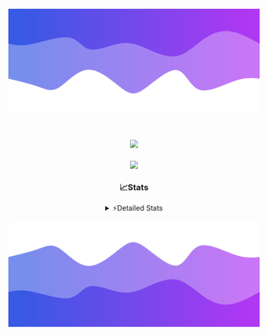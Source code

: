 ![Header](./header.png)
<div align="center">

<h1 align="center">
  <a href="https://git.io/typing-svg">
    <img src="https://readme-typing-svg.herokuapp.com/?lines=Hello,+There!+%F0%9F%91%8B;This+is+chicho.;Owner+on+Ocean;&center=true&size=25">
  </a>
</h1>
  
<p align="center">
  <img src="https://lanyard.cnrad.dev/api/852683595378196480" />
</p>

### 📈Stats
<details>
    <summary> ⚡Detailed Stats</summary>
    <br/>

<!--START_SECTION:waka-->
![Code Time](http://img.shields.io/badge/Code%20Time-735%20hrs%2043%20mins-blue)

![Profile Views](http://img.shields.io/badge/Profile%20Views-11-blue)

**🐱 My GitHub Data** 

> 📦 75.4 kB Used in GitHub's Storage 
 > 
> 🏆 23 Contributions in the Year 2024
 > 
> 🚫 Not Opted to Hire
 > 
> 📜 15 Public Repositories 
 > 
> 🔑 6 Private Repositories 
 > 
**I'm a Night 🦉** 

```text
🌞 Morning                21 commits          █░░░░░░░░░░░░░░░░░░░░░░░░   05.41 % 
🌆 Daytime                51 commits          ███░░░░░░░░░░░░░░░░░░░░░░   13.14 % 
🌃 Evening                170 commits         ███████████░░░░░░░░░░░░░░   43.81 % 
🌙 Night                  146 commits         █████████░░░░░░░░░░░░░░░░   37.63 % 
```
📅 **I'm Most Productive on Tuesday** 

```text
Monday                   23 commits          █░░░░░░░░░░░░░░░░░░░░░░░░   05.93 % 
Tuesday                  107 commits         ███████░░░░░░░░░░░░░░░░░░   27.58 % 
Wednesday                77 commits          █████░░░░░░░░░░░░░░░░░░░░   19.85 % 
Thursday                 55 commits          ████░░░░░░░░░░░░░░░░░░░░░   14.18 % 
Friday                   41 commits          ███░░░░░░░░░░░░░░░░░░░░░░   10.57 % 
Saturday                 34 commits          ██░░░░░░░░░░░░░░░░░░░░░░░   08.76 % 
Sunday                   51 commits          ███░░░░░░░░░░░░░░░░░░░░░░   13.14 % 
```


📊 **This Week I Spent My Time On** 

```text
🕑︎ Time Zone: America/Argentina/Buenos_Aires

💬 Programming Languages: 
Python                   2 hrs 41 mins       ██████████████░░░░░░░░░░░   57.25 % 
JavaScript               55 mins             █████░░░░░░░░░░░░░░░░░░░░   19.76 % 
YAML                     39 mins             ████░░░░░░░░░░░░░░░░░░░░░   14.14 % 
HTML                     16 mins             █░░░░░░░░░░░░░░░░░░░░░░░░   05.89 % 
Other                    7 mins              █░░░░░░░░░░░░░░░░░░░░░░░░   02.84 % 

🔥 Editors: 
VS Code                  4 hrs 41 mins       █████████████████████████   100.00 % 

🐱‍💻 Projects: 
Unknown Project          3 hrs 3 mins        ████████████████░░░░░░░░░   64.97 % 
Backend                  1 hr 38 mins        █████████░░░░░░░░░░░░░░░░   35.03 % 

💻 Operating System: 
Windows                  4 hrs 41 mins       █████████████████████████   100.00 % 
```

**I Mostly Code in JavaScript** 

```text
JavaScript               8 repos             ███████░░░░░░░░░░░░░░░░░░   26.67 % 
HTML                     7 repos             ██████░░░░░░░░░░░░░░░░░░░   23.33 % 
C#                       2 repos             ██░░░░░░░░░░░░░░░░░░░░░░░   06.67 % 
SCSS                     1 repo              █░░░░░░░░░░░░░░░░░░░░░░░░   03.33 % 
Batchfile                1 repo              █░░░░░░░░░░░░░░░░░░░░░░░░   03.33 % 
```




 Last Updated on 29/05/2024 14:13:08 UTC
<!--END_SECTION:waka-->
</details>

![Footer](./footer.png)
